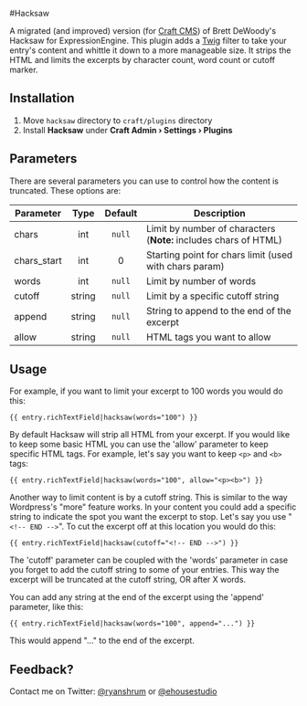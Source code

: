 #Hacksaw

A migrated (and improved) version (for [Craft CMS](http://buildwithcraft.com/)) of Brett DeWoody's Hacksaw for ExpressionEngine. This plugin adds a [Twig](http://twig.sensiolabs.org/) filter to take your entry's content and whittle it down to a more manageable size. It strips the HTML and limits the excerpts by character count, word count or cutoff marker.

## Installation

1. Move `hacksaw` directory to `craft/plugins` directory
2. Install **Hacksaw** under **Craft Admin &rsaquo; Settings &rsaquo; Plugins**

## Parameters

There are several parameters you can use to control how the content is truncated. These options are:

| Parameter			| Type		| Default	| Description														|
| -----------------	| :-------:	| :-------:	| -----------------------------------------------------------------	|
| chars 			| int		| `null`	| Limit by number of characters (**Note:** includes chars of HTML)	|
| chars_start		| int		| 0			| Starting point for chars limit (used with chars param)			|
| words				| int		| `null`	| Limit by number of words											|
| cutoff			| string	| `null`	| Limit by a specific cutoff string									|
| append			| string	| `null`	| String to append to the end of the excerpt						|
| allow				| string	| `null`	| HTML tags you want to allow										|

## Usage

For example, if you want to limit your excerpt to 100 words you would do this:

```
{{ entry.richTextField|hacksaw(words="100") }}
```
By default Hacksaw will strip all HTML from your excerpt. If you would like to keep some basic HTML you can use the 'allow' parameter to keep specific HTML tags. For example, let's say you want to keep `<p>` and `<b>` tags:

```
{{ entry.richTextField|hacksaw(words="100", allow="<p><b>") }}
```

Another way to limit content is by a cutoff string. This is similar to the way Wordpress's "more" feature works. In your content you could add a specific string to indicate the spot you want the excerpt to stop. Let's say you use "`<!-- END -->`". To cut the excerpt off at this location you would do this:

```
{{ entry.richTextField|hacksaw(cutoff="<!-- END -->") }}
```

The 'cutoff' parameter can be coupled with the 'words' parameter in case you forget to add the cutoff string to some of your entries. This way the excerpt will be truncated at the cutoff string, OR after X words.

You can add any string at the end of the excerpt using the 'append' parameter, like this:

```
{{ entry.richTextField|hacksaw(words="100", append="...") }}
```

This would append "..." to the end of the excerpt.

## Feedback?

Contact me on Twitter: [@ryanshrum](https://twitter.com/ryanshrum) or [@ehousestudio](https://twitter.com/ehousestudio)
